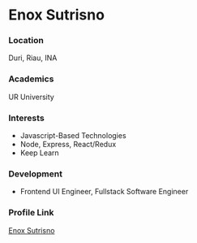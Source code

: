 # Enox Sutrisno

### Location

Duri, Riau, INA

### Academics

UR University

### Interests

- Javascript-Based Technologies
- Node, Express, React/Redux
- Keep Learn

### Development

- Frontend UI Engineer, Fullstack Software Engineer

### Profile Link

[Enox Sutrisno](https://github.com/enoxSutrisno)
